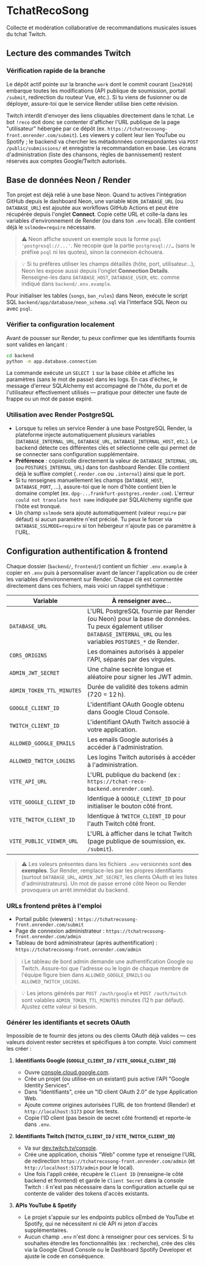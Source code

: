 # TchatRecoSong

Collecte et modération collaborative de recommandations musicales issues du tchat
Twitch.

## Lecture des commandes Twitch

### Vérification rapide de la branche

Le dépôt actif pointe sur la branche `work` dont le commit courant
(`1ea2910`) embarque toutes les modifications (API publique de
soumission, portail `/submit`, redirection du routeur Vue, etc.). Si tu
viens de fusionner ou de déployer, assure-toi que le service Render
utilise bien cette révision.

Twitch interdit d'envoyer des liens cliquables directement dans le tchat. Le bot
`!reco` doit donc se contenter d'afficher l'URL publique de la page "utilisateur"
hébergée par ce dépôt (ex. `https://tchatrecosong-front.onrender.com/submit`). Les viewers y collent
leur lien YouTube ou Spotify ; le backend va chercher les métadonnées
correspondantes via `POST /public/submissions/` et enregistre la recommandation
en base. Les écrans d'administration (liste des chansons, règles de
bannissement) restent réservés aux comptes Google/Twitch autorisés.

## Base de données Neon / Render

Ton projet est déjà relié à une base Neon. Quand tu actives l'intégration GitHub depuis le dashboard Neon, une variable `NEON_DATABASE_URL` (ou `DATABASE_URL`) est ajoutée aux workflows GitHub Actions et peut être récupérée depuis l'onglet **Connect**. Copie cette URL et colle-la dans les variables d'environnement de Render (ou dans ton `.env` local). Elle contient déjà le `sslmode=require` nécessaire.

> ⚠️ Neon affiche souvent un exemple sous la forme `psql 'postgresql://...'`. Ne recopie que la partie `postgresql://…` (sans le préfixe `psql` ni les quotes), sinon la connexion échouera.

> 💡  Si tu préfères utiliser les champs détaillés (hôte, port, utilisateur…), Neon les expose aussi depuis l'onglet **Connection Details**. Renseigne-les dans `DATABASE_HOST`, `DATABASE_USER`, etc. comme indiqué dans `backend/.env.example`.

Pour initialiser les tables (`songs`, `ban_rules`) dans Neon, exécute le script SQL `backend/app/database/neon_schema.sql` via l'interface SQL Neon ou avec `psql`.

### Vérifier ta configuration localement

Avant de pousser sur Render, tu peux confirmer que les identifiants fournis sont valides en lançant :

```bash
cd backend
python -m app.database.connection
```

La commande exécute un `SELECT 1` sur la base ciblée et affiche les paramètres (sans le mot de passe) dans les logs. En cas d'échec, le message d'erreur SQLAlchemy est accompagné de l'hôte, du port et de l'utilisateur effectivement utilisés — pratique pour détecter une faute de frappe ou un mot de passe expiré.

### Utilisation avec Render PostgreSQL

- Lorsque tu relies un service Render à une base PostgreSQL Render, la plateforme injecte automatiquement plusieurs variables (`DATABASE_INTERNAL_URL`, `DATABASE_URL`, `DATABASE_INTERNAL_HOST`, etc.). Le backend détecte ces différentes clés et sélectionne celle qui permet de se connecter sans configuration supplémentaire.
- **Préférence** : copie/colle directement la valeur de `DATABASE_INTERNAL_URL` (ou `POSTGRES_INTERNAL_URL`) dans ton dashboard Render. Elle contient déjà le suffixe complet (`.render.com` ou `.internal`) ainsi que le port.
- Si tu renseignes manuellement les champs (`DATABASE_HOST`, `DATABASE_PORT`, ...), assure-toi que le nom d'hôte contient bien le domaine complet (ex. `dpg-...frankfurt-postgres.render.com`). L'erreur `could not translate host name` indiquée par SQLAlchemy signifie que l'hôte est tronqué.
- Un champ `sslmode` sera ajouté automatiquement (valeur `require` par défaut) si aucun paramètre n'est précisé. Tu peux le forcer via `DATABASE_SSLMODE=require` si ton hébergeur n'ajoute pas ce paramètre à l'URL.

## Configuration authentification & frontend

Chaque dossier (`backend/`, `frontend/`) contient un fichier `.env.example` à
copier en `.env` puis à personnaliser avant de lancer l'application ou de créer
les variables d'environnement sur Render. Chaque clé est commentée directement
dans ces fichiers, mais voici un rappel synthétique :

| Variable | À renseigner avec... |
| --- | --- |
| `DATABASE_URL` | L'URL PostgreSQL fournie par Render (ou Neon) pour la base de données. Tu peux également utiliser `DATABASE_INTERNAL_URL` ou les variables `POSTGRES_*` de Render. |
| `CORS_ORIGINS` | Les domaines autorisés à appeler l'API, séparés par des virgules. |
| `ADMIN_JWT_SECRET` | Une chaîne secrète longue et aléatoire pour signer les JWT admin. |
| `ADMIN_TOKEN_TTL_MINUTES` | Durée de validité des tokens admin (720 = 12 h). |
| `GOOGLE_CLIENT_ID` | L'identifiant OAuth Google obtenu dans Google Cloud Console. |
| `TWITCH_CLIENT_ID` | L'identifiant OAuth Twitch associé à votre application. |
| `ALLOWED_GOOGLE_EMAILS` | Les emails Google autorisés à accéder à l'administration. |
| `ALLOWED_TWITCH_LOGINS` | Les logins Twitch autorisés à accéder à l'administration. |
| `VITE_API_URL` | L'URL publique du backend (ex : `https://tchat-reco-backend.onrender.com`). |
| `VITE_GOOGLE_CLIENT_ID` | Identique à `GOOGLE_CLIENT_ID` pour initialiser le bouton côté front. |
| `VITE_TWITCH_CLIENT_ID` | Identique à `TWITCH_CLIENT_ID` pour l'auth Twitch côté front. |
| `VITE_PUBLIC_VIEWER_URL` | L'URL à afficher dans le tchat Twitch (page publique de soumission, ex. `/submit`). |

> ⚠️ Les valeurs présentes dans les fichiers `.env` versionnés sont **des exemples**. Sur Render,
> remplace-les par tes propres identifiants (surtout `DATABASE_URL`, `ADMIN_JWT_SECRET`,
> les clients OAuth et les listes d'administrateurs). Un mot de passe erroné côté Neon ou Render
> provoquera un arrêt immédiat du backend.

### URLs frontend prêtes à l'emploi

- Portail public (viewers) : `https://tchatrecosong-front.onrender.com/submit`
- Page de connexion administrateur : `https://tchatrecosong-front.onrender.com/admin`
- Tableau de bord administrateur (après authentification) : `https://tchatrecosong-front.onrender.com/admin`

> ℹ️ Le tableau de bord admin demande une authentification Google ou Twitch. Assure-toi
> que l'adresse ou le login de chaque membre de l'équipe figure bien dans
> `ALLOWED_GOOGLE_EMAILS` ou `ALLOWED_TWITCH_LOGINS`.

> 💡 Les jetons générés par `POST /auth/google` et `POST /auth/twitch` sont valables
> `ADMIN_TOKEN_TTL_MINUTES` minutes (12 h par défaut). Ajustez cette valeur si besoin.

### Générer les identifiants et secrets OAuth

Impossible de te fournir des jetons ou des clients OAuth déjà valides — ces valeurs
doivent rester secrètes et spécifiques à ton compte. Voici comment les créer :

1. **Identifiants Google (`GOOGLE_CLIENT_ID` / `VITE_GOOGLE_CLIENT_ID`)**
   - Ouvre [console.cloud.google.com](https://console.cloud.google.com/).
   - Crée un projet (ou utilise-en un existant) puis active l'API "Google Identity Services".
   - Dans "Identifiants", crée un "ID client OAuth 2.0" de type Application Web.
   - Ajoute comme origines autorisées l'URL de ton frontend (Render) et `http://localhost:5173` pour les tests.
   - Copie l'ID client (pas besoin de secret côté frontend) et reporte-le dans `.env`.

2. **Identifiants Twitch (`TWITCH_CLIENT_ID` / `VITE_TWITCH_CLIENT_ID`)**
   - Va sur [dev.twitch.tv/console](https://dev.twitch.tv/console/apps).
   - Crée une application, choisis "Web" comme type et renseigne l'URL de redirection `https://tchatrecosong-front.onrender.com/admin` (et `http://localhost:5173/admin` pour le local).
   - Une fois l'appli créée, récupère le `Client ID` (renseigne-le côté backend et frontend) et garde le `Client Secret` dans la console Twitch : il n'est pas nécessaire dans la configuration actuelle qui se contente de valider des tokens d'accès existants.

3. **APIs YouTube & Spotify**
   - Le projet s'appuie sur les endpoints publics oEmbed de YouTube et Spotify, qui ne nécessitent ni clé API ni jeton d'accès supplémentaires.
   - Aucun champ `.env` n'est donc à renseigner pour ces services. Si tu souhaites étendre les fonctionnalités (ex : recherche), crée des clés via la Google Cloud Console ou le Dashboard Spotify Developer et ajuste le code en conséquence.
